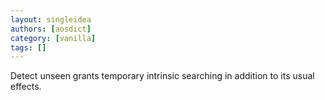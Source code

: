 ```yaml
---
layout: singleidea
authors: [aosdict]
category: [vanilla]
tags: []
---
```

Detect unseen grants temporary intrinsic searching in addition to its usual effects.

